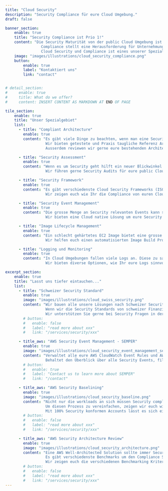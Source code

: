 ```yaml
---
title: "Cloud Security"
description: "Security Compliance für eure Cloud Umgebung."
draft: false

banner_section:
    enable: true
    title: "Security Compliance ist Prio 1!"
    content: "Die Security Maturität von der public Cloud Umgebung ist Business kritisch.
                Compliance stellt eine Herausforderung für Unternehmungen mit einer grossen Applikationslandschaft dar.<br><br>
                Cloud Security und Compliance ist eines unserer Spezialgebiete und wie unterstützen euch gerne!"
    image: "images/illustrations/cloud_security_compliance.png"
    button:
        enable: true
        label: "Kontaktiert uns"
        link: "contact"


# detail_section:
#     enable: true
#     title: What do we offer?
#     content: INSERT CONTENT AS MARKDOWN AT END OF PAGE

tile_section:
    enable: true
    title: "Unser Spezialgebiet"
    list:
      - title: "Compliant Architecture"
        enable: true
        content: "Es gibt viele Dinge zu beachten, wenn man eine Security Standard konforme Cloud Lösung baut.<br><br>
                  Wir bieten getestete und Praxis taugliche Referenz Architekturen, die vollständig [CIS Control](/faq/#cis \"Was sind CIS Controls?\") compliant sind.
                  Ausserdem reviewen wir gerne eure bestehenden Architekturen und Workloads und untersuchen sie auf mögliche Security Vulnerabilities."

      - title: "Security Assessment"
        enable: true
        content: "Wenn es um Security geht hilft ein neuer Blickwinkel von einer unbeteiligten Stelle enorm..<br><br>
                  Wir führen gerne Security Audits für eure public Cloud Setups durch und helfen euch die Findings zu bearbeiten."

      - title: "Security Framework"
        enable: true
        content: "Es gibt verschiedenste Cloud Security Frameworks (ISO 27000 family, CIS Controls, BSI C5, NIST) mit unterschiedlichen Fokuspunkten.<br><br>
                  Wir zeigen euch wie Ihr die Compliance von euren Cloud workloads effizient überwachen könnt und wie bei Verletzungen der Standards reagiert werden muss."

      - title: "Security Event Management"
        enable: true
        content: "Die grosse Menge an Security relevanten Events kann schnell zu einer Überforderung führen. Damit gehen die entscheidenden Events verloren und kritische Situationen können leicht übersehen werden.<br><br>
                  Wir bieten eine Cloud native Lösung um eure Security Events unter Kontrolle zu bringen und die Security Überwachung über alle Accounts zusammen zu führen."

      - title: "Image Lifecycle Management"
        enable: true
        content: "Ein schlecht gehärtetes EC2 Image bietet eine grosse Angriffsfläche für unautorisierten Zugriff.<br><br>
                  Wir helfen euch einen automatisierten Image Build Prozess zu etablieren, der gehärtete Images in eure Umgebung liefert und sie laufend validiert."

      - title: "Logging und Monitoring"
        enable: true
        content: "In Cloud Umgebungen fallen viele Logs an. Diese zu sammeln kann schnell zu einer grossen Herausforderung werden.<br><br>
                  Wir bieten diverse Optionen, wie Ihr eure Logs sinnvoll speichern und an das Monitoring System eurer Wahl weiterleiten könnt."

excerpt_section:
    enable: true
    title: "Lasst uns tiefer eintauchen..."
    list:
      - title: "Schweizer Security Standard"
        enable: true
        image: "images/illustrations/cloud_swiss_security.png"
        content: "Wir bauen alle unsere Lösungen nach Schweizer Security Standards.<br>
                  Wenn wir die Security Standards von schweizer Finanzinstituten erfüllen bleibt wenig Raum für Sicherheitslöcher.
                  Wir unterstützen Sie gerne bei Security Fragen in der public Cloud!"
        # button:
        #   enable: false
        #   label: "read more about xxx"
        #   link: "/services/security/xxx"

      - title_aws: "AWS Security Event Management - SEMPER"
        enable: true
        image: "images/illustrations/cloud_security_event_management_semper.png"
        content: "Verwaltet alle eure AWS CloudWatch Event Rules und AWS Security Hub Controls über alle eure Accounts in einem zentrales [Policy as Code](/faq/#pac 'Was ist Policy as Code?') Repository.<br>
                  Behaltet den Überblick über alle Security Events, filtert sie nach Wichtigkeit und reichert sie mit wichtigen Metadaten an. Mit unserer Cloud nativen, serverless Lösung [SEMPER](/contact/ 'Kontaktiert uns für mehr Infos!') könnt Ihr all das kontinuierlich und nachhaltig tun."
        # button:
        #   enable: true
        #   label: "Contact us to learn more about SEMPER"
        #   link: "/contact"

      - title_aws: "AWS Security Baselining"
        enable: true
        image: "images/illustrations/cloud_security_baseline.png"
        content: "Nicht nur die workloads an sich müssen Security compliant sein sondern auch die darunter liegende [cloud foundation](/faq/#foundation \"Was ist eine Cloud Foundation?\").<br>
                  Um diesen Prozess zu vereinfachen, zeigen wir euch wie ihr eine Security Baseline für alle eure Accounts definieren und implementieren könnt.
                  Mit 100% Security konformen Accounts lässt es sich einfach besser schlafen."
        # button:
        #   enable: false
        #   label: "read more about xxx"
        #   link: "/services/security/xxx"

      - title_aws: "AWS Security Architecture Review"
        enable: true
        image: "images/illustrations/cloud_security_architecture.png"
        content: "Eine AWS Well-Architected Solution sollte immer Security compliant sein.<br>
                  Es gibt verschiedenste Benchmarks um den Compliance Stand einer Lösung zu evaluieren.
                  Wir zeigen euch die verschiedenen Benchmarking Kriterien und reviewen eure Architekturen um allfällige Security Risiken zu finden."
        # button:
        #   enable: false
        #   label: "read more about xxx"
        #   link: "/services/security/xxx"
---
```

